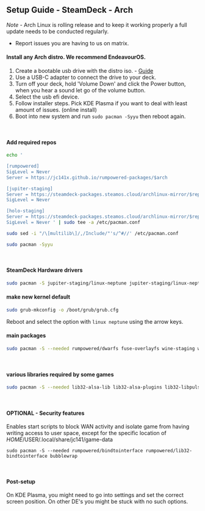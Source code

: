 ## Setup Guide - SteamDeck - Arch

*Note* - Arch Linux is rolling release and to keep it working properly a full update needs to be conducted regularly.

- Report issues you are having to us on matrix.

#### Install any Arch distro. We recommend EndeavourOS.

1. Create a bootable usb drive with the distro iso. - [Guide](https://discovery.endeavouros.com/installation/create-install-media-usb-key/2021/03/)
2. Use a USB-C adapter to connect the drive to your deck.
3. Turn off your deck, hold 'Volume Down' and click the Power button, when you hear a sound let go of the volume button.
4. Select the usb efi device.
5. Follow installer steps. Pick KDE Plasma if you want to deal with least amount of issues. (online install)
6. Boot into new system and run `sudo pacman -Syyu` then reboot again.
<br>

#### Add required repos

```sh
echo '

[rumpowered]
SigLevel = Never
Server = https://jc141x.github.io/rumpowered-packages/$arch

[jupiter-staging]
Server = https://steamdeck-packages.steamos.cloud/archlinux-mirror/$repo/os/$arch
SigLevel = Never

[holo-staging]
Server = https://steamdeck-packages.steamos.cloud/archlinux-mirror/$repo/os/$arch
SigLevel = Never ' | sudo tee -a /etc/pacman.conf

sudo sed -i "/\[multilib\]/,/Include/"'s/^#//' /etc/pacman.conf

sudo pacman -Syyu
```
<br>

#### SteamDeck Hardware drivers

```sh
sudo pacman -S jupiter-staging/linux-neptune jupiter-staging/linux-neptune-headers jupiter-staging/linux-firmware-neptune jupiter-staging/jupiter-hw-support rumpowered/sc-controller
```

#### make new kernel default

```sh
sudo grub-mkconfig -o /boot/grub/grub.cfg
```

Reboot and select the option with `linux neptune` using the arrow keys.
<br>

#### main packages
```sh
sudo pacman -S --needed rumpowered/dwarfs fuse-overlayfs wine-staging wine-mono lib32-vulkan-icd-loader lib32-vulkan-radeon vulkan-radeon
```
<br>

#### various libraries required by some games
```sh
sudo pacman -S --needed lib32-alsa-lib lib32-alsa-plugins lib32-libpulse lib32-openal lib32-zlib libgphoto2 libxcrypt-compat gst-plugins-base gst-plugins-good gst-plugins-ugly gst-plugins-bad gstreamer-vaapi gst-libav lib32-gst-plugins-base-libs lib32-gst-plugins-base lib32-gst-plugins-good
```
<br>

#### OPTIONAL - Security features

Enables start scripts to block WAN activity and isolate game from having writing access to user space, except for the specific location of $HOME/$USER/.local/share/jc141/game-data

```
sudo pacman -S --needed rumpowered/bindtointerface rumpowered/lib32-bindtointerface bubblewrap
```
<br>

#### Post-setup

On KDE Plasma, you might need to go into settings and set the correct screen position. On other DE's you might be stuck with no such options.
